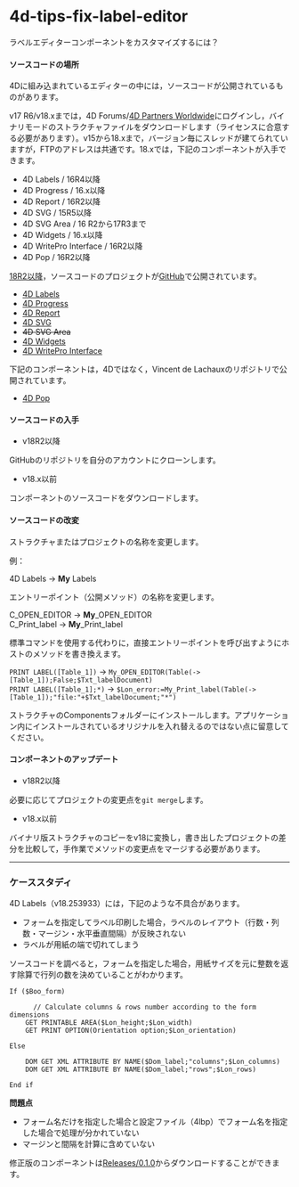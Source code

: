 # 4d-tips-fix-label-editor
ラベルエディターコンポーネントをカスタマイズするには？

#### ソースコードの場所

4Dに組み込まれているエディターの中には，ソースコードが公開されているものがあります。

v17 R6/v18.xまでは，4D Forums/[4D Partners Worldwide](https://forums.4d.com/List_Message/JP:0/0/2/1/1/1/17350595/0/0/1/-1/0/0/0/0/0/0)にログインし，バイナリモードのストラクチャファイルをダウンロードします（ライセンスに合意する必要があります）。v15から18.xまで，バージョン毎にスレッドが建てられていますが，FTPのアドレスは共通です。18.xでは，下記のコンポーネントが入手できます。

* 4D Labels / 16R4以降
* 4D Progress / 16.x以降
* 4D Report / 16R2以降
* 4D SVG / 15R5以降
* 4D SVG Area / 16 R2から17R3まで
* 4D Widgets / 16.x以降
* 4D WritePro Interface / 16R2以降
* 4D Pop / 16R2以降

[18R2以降](https://blog.4d.com/news-flash-4d-components-available-on-github/)，ソースコードのプロジェクトが[GitHub](https://github.com/4d/)で公開されています。

* [4D Labels](https://github.com/4d/4D-Labels)
* [4D Progress](https://github.com/4d/4D-Progress)
* [4D Report](https://github.com/4d/4D-Report)
* [4D SVG](https://github.com/4d/4D-SVG)
* ~~4D SVG Area~~
* [4D Widgets](https://github.com/4d/4D-Widgets)
* [4D WritePro Interface](https://github.com/4d/4D-WritePro-Interface)

下記のコンポーネントは，4Dではなく，Vincent de Lachauxのリポジトリで公開されています。

* [4D Pop](https://github.com/vdelachaux/4DPop)

#### ソースコードの入手

* v18R2以降

GitHubのリポジトリを自分のアカウントにクローンします。

* v18.x以前

コンポーネントのソースコードをダウンロードします。

#### ソースコードの改変

ストラクチャまたはプロジェクトの名称を変更します。

例：

4D Labels → **My** Labels

エントリーポイント（公開メソッド）の名称を変更します。

C_OPEN_EDITOR  → **My**_OPEN_EDITOR  
C_Print_label  → **My**_Print_label  

標準コマンドを使用する代わりに，直接エントリーポイントを呼び出すようにホストのメソッドを書き換えます。

``PRINT LABEL([Table_1])`` → ``My_OPEN_EDITOR(Table(->[Table_1]);False;$Txt_labelDocument)``  
``PRINT LABEL([Table_1];*)`` → ``$Lon_error:=My_Print_label(Table(->[Table_1]);"file:"+$Txt_labelDocument;"*")``  

ストラクチャのComponentsフォルダーにインストールします。アプリケーション内にインストールされているオリジナルを入れ替えるのではない点に留意してください。

#### コンポーネントのアップデート

* v18R2以降

必要に応じてプロジェクトの変更点を``git merge``します。

* v18.x以前

バイナリ版ストラクチャのコピーをv18に変換し，書き出したプロジェクトの差分を比較して，手作業でメソッドの変更点をマージする必要があります。

---

### ケーススタディ

4D Labels（v18.253933）には，下記のような不具合があります。

* フォームを指定してラベル印刷した場合，ラベルのレイアウト（行数・列数・マージン・水平垂直間隔）が反映されない
* ラベルが用紙の端で切れてしまう

ソースコードを調べると，フォームを指定した場合，用紙サイズを元に整数を返す除算で行列の数を決めていることがわかります。

```4d
If ($Boo_form)
	
	  // Calculate columns & rows number according to the form dimensions
	GET PRINTABLE AREA($Lon_height;$Lon_width)
	GET PRINT OPTION(Orientation option;$Lon_orientation)

Else

	DOM GET XML ATTRIBUTE BY NAME($Dom_label;"columns";$Lon_columns)
	DOM GET XML ATTRIBUTE BY NAME($Dom_label;"rows";$Lon_rows)

End if 
```

**問題点**

* フォーム名だけを指定した場合と設定ファイル（4lbp）でフォーム名を指定した場合で処理が分かれていない
* マージンと間隔を計算に含めていない

修正版のコンポーネントは[Releases/0.1.0](https://github.com/4D-JP/4d-tips-fix-label-editor/tree/0.1.0)からダウンロードすることができます。
